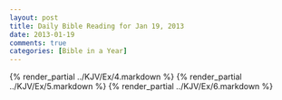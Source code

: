 ```yaml
---
layout: post
title: Daily Bible Reading for Jan 19, 2013
date: 2013-01-19
comments: true
categories: [Bible in a Year]
---
```

{% render_partial ../KJV/Ex/4.markdown %}
{% render_partial ../KJV/Ex/5.markdown %}
{% render_partial ../KJV/Ex/6.markdown %}
